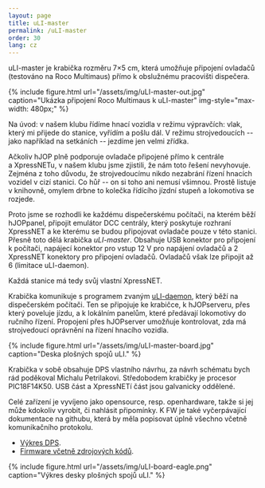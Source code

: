 ```yaml
---
layout: page
title: uLI-master
permalink: /uLI-master
order: 30
lang: cz
---
```


uLI-master je krabička rozměru 7×5 cm, která umožňuje připojení ovladačů
(testováno na Roco Multimaus) přímo k obslužnému pracovišti dispečera.

{% include figure.html url="/assets/img/uLI-master-out.jpg" caption="Ukázka připojení Roco Multimaus k uLI-master"
   img-style="max-width: 480px;" %}

Na úvod: v našem klubu řídíme hnací vozidla v režimu výpravčích: vlak, který
mi přijede do stanice, vyřídím a pošlu dál. V režimu strojvedoucích -- jako
například na setkáních -- jezdíme jen velmi zřídka.

Ačkoliv hJOP plně podporuje ovladače připojené přímo k centrále a XpressNETu,
v našem klubu jsme zjistili, že nám toto řešení nevyhovuje. Zejména z toho
důvodu, že strojvedoucímu nikdo nezabrání řízení hnacích vozidel v cizí stanici.
Co hůř -- on si toho ani nemusí všimnou. Prostě listuje v knihovně, omylem drbne
to kolečka řídícího jízdní stupeň a lokomotiva se rozjede.

Proto jsme se rozhodli ke každému dispečerskému počítači, na kterém běží hJOPpanel,
připojit emulátor DCC centrály, který poskytuje rozhraní XpressNET a ke kterému
se budou připojovat ovladače pouze v této stanici. Přesně toto dělá krabička
*uLI-master*. Obsahuje USB konektor pro připojení k počítači, napájecí konektor
pro vstup 12 V pro napájení ovladačů a 2 XpressNET konektory pro připojení
ovladačů. Ovladačů však lze připojit až 6 (limitace uLI-daemon).

Každá stanice má tedy svůj vlastní XpressNET.

Krabička komunikuje s programem zvaným [uLI-daemon](/uLI-daemon), který běží
na dispečerském počítači. Ten se připojuje ke krabičce, k hJOPserveru, přes
který poveluje jízdu, a k lokálním panelům, které předávají lokomotivy do
ručního řízení. Propojení přes hJOPserver umožňuje kontrolovat, zda má
strojvedoucí oprávnění na řízení hnacího vozidla.

{% include figure.html url="/assets/img/uLI-master-board.jpg" caption="Deska plošných spojů uLI." %}

Krabička v sobě obsahuje DPS vlastního návrhu, za návrh schématu bych rád
poděkoval Michalu Petrilakovi. Středobodem krabičky je procesor PIC18F14K50.
USB část a XpressNETí část jsou galvanicky oddělené.

Celé zařízení je vyvíjeno jako opensource, resp. openhardware, takže si jej
může kdokoliv vyrobit, či nahlásit připomínky. K FW je také vyčerpávající
dokumentace na githubu, která by měla popisovat úplně všechno včetně
komunikačního protokolu.

 * [Výkres DPS](https://github.com/kmzbrnoI/uLI-pcb).
 * [Firmware včetně zdrojových kódů](https://github.com/kmzbrnoI/uLI-master-fw).

{% include figure.html url="/assets/img/uLI-board-eagle.png" caption="Výkres desky plošných spojů uLI." %}
